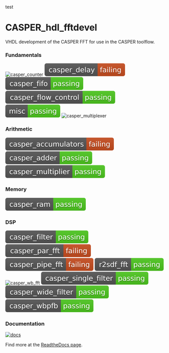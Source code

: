 test
# CASPER_hdl_fftdevel

VHDL development of the CASPER FFT for use in the CASPER toolflow.

### Fundamentals
![casper_counter](https://raw.githubusercontent.com/talonmyburgh/casper_dspdevel/badges/.badges/master/casper_counter_test.svg)
![casper_delay](https://raw.githubusercontent.com/talonmyburgh/casper_dspdevel/badges/.badges/master/casper_delay_test.svg)
![casper_fifo](https://raw.githubusercontent.com/talonmyburgh/casper_dspdevel/badges/.badges/master/casper_fifo_test.svg)
![casper_flow_control](https://raw.githubusercontent.com/talonmyburgh/casper_dspdevel/badges/.badges/master/casper_flow_control_test.svg)
![misc](https://raw.githubusercontent.com/talonmyburgh/casper_dspdevel/badges/.badges/master/misc_test.svg)
![casper_multiplexer](https://raw.githubusercontent.com/talonmyburgh/casper_dspdevel/badges/.badges/master/casper_multiplexer_test.svg)
### Arithmetic
![casper_accumulators](https://raw.githubusercontent.com/talonmyburgh/casper_dspdevel/badges/.badges/master/casper_accumulators_test.svg)
![casper_adder](https://raw.githubusercontent.com/talonmyburgh/casper_dspdevel/badges/.badges/master/casper_adder_test.svg)
![casper_multiplier](https://raw.githubusercontent.com/talonmyburgh/casper_dspdevel/badges/.badges/master/casper_multiplier_test.svg)
### Memory
![casper_ram](https://raw.githubusercontent.com/talonmyburgh/casper_dspdevel/badges/.badges/master/casper_ram_test.svg)
### DSP
![casper_filter](https://raw.githubusercontent.com/talonmyburgh/casper_dspdevel/badges/.badges/master/casper_filter_test.svg)
![casper_par_fft](https://raw.githubusercontent.com/talonmyburgh/casper_dspdevel/badges/.badges/master/casper_par_fft_test.svg)
![casper_pipe_fft](https://raw.githubusercontent.com/talonmyburgh/casper_dspdevel/badges/.badges/master/casper_pipe_fft_test.svg)
![r2sdf_fft](https://raw.githubusercontent.com/talonmyburgh/casper_dspdevel/badges/.badges/master/r2sdf_fft_test.svg)
![casper_wb_fft](https://raw.githubusercontent.com/talonmyburgh/casper_dspdevel/badges/.badges/master/casper_wide_fft_test.svg)
![casper_single_filter](https://raw.githubusercontent.com/talonmyburgh/casper_dspdevel/badges/.badges/master/casper_single_filter_test.svg)
![casper_wide_filter](https://raw.githubusercontent.com/talonmyburgh/casper_dspdevel/badges/.badges/master/casper_wide_filter_test.svg)
![casper_wbpfb](https://raw.githubusercontent.com/talonmyburgh/casper_dspdevel/badges/.badges/master/casper_wbpfb_test.svg)


### Documentation
[![docs](https://readthedocs.org/projects/casper-dspdevel/badge/?version=latest&style=flat)](https://casper-dspdevel.readthedocs.io/en/latest/?)

Find more at the [ReadtheDocs page](https://casper-dspdevel.readthedocs.io/en/latest/?).
